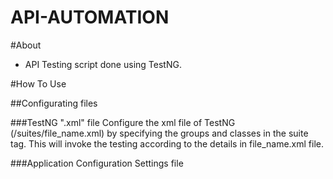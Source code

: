 API-AUTOMATION
==============

#About
+ API Testing script done using TestNG.

#How To Use

##Configurating files

###TestNG ".xml" file
Configure the xml file of TestNG (/suites/file_name.xml) by specifying the groups and classes in the suite tag. This will invoke the testing according to the details in file_name.xml file.

###Application Configuration Settings file 


